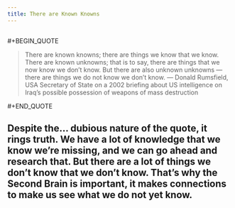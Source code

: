 ```yaml
---
title: There are Known Knowns
---
```


## 
#+BEGIN_QUOTE

> There are known knowns; there are things we know that we know. There are known unknowns; that is to say, there are things that we now know we don’t know. But there are also unknown unknowns — there are things we do not know we don’t know.
— Donald Rumsfield, USA Secretary of State on a 2002 briefing about US intelligence on Iraq’s possible possession of weapons of mass destruction

#+END_QUOTE
## Despite the... dubious nature of the quote, it rings truth. We have a lot of knowledge that we know we’re missing, and we can go ahead and research that. But there are a lot of things we don’t know that we don’t know. That’s why the Second Brain is important, it makes connections to make us see what we do not yet know.